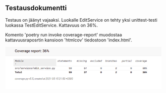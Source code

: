 ## Testausdokumentti

Testaus on jäänyt vajaaksi. Luokalle EditService on tehty yksi unittest-testi luokassa TestEditService. Kattavuus on 36%.

Komento 'poetry run invoke coverage-report' muodostaa kattavuusraposrtin kansioon 'htmlcov' tiedostoon 'index.html'.


![kattavuus](kuvat/kattavuus.jpg "kattavuus")
